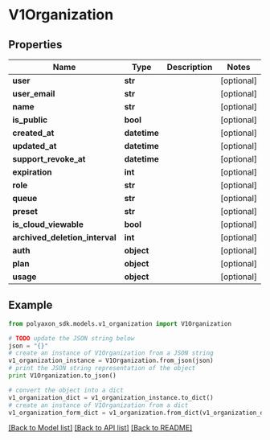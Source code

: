 # V1Organization


## Properties
Name | Type | Description | Notes
------------ | ------------- | ------------- | -------------
**user** | **str** |  | [optional] 
**user_email** | **str** |  | [optional] 
**name** | **str** |  | [optional] 
**is_public** | **bool** |  | [optional] 
**created_at** | **datetime** |  | [optional] 
**updated_at** | **datetime** |  | [optional] 
**support_revoke_at** | **datetime** |  | [optional] 
**expiration** | **int** |  | [optional] 
**role** | **str** |  | [optional] 
**queue** | **str** |  | [optional] 
**preset** | **str** |  | [optional] 
**is_cloud_viewable** | **bool** |  | [optional] 
**archived_deletion_interval** | **int** |  | [optional] 
**auth** | **object** |  | [optional] 
**plan** | **object** |  | [optional] 
**usage** | **object** |  | [optional] 

## Example

```python
from polyaxon_sdk.models.v1_organization import V1Organization

# TODO update the JSON string below
json = "{}"
# create an instance of V1Organization from a JSON string
v1_organization_instance = V1Organization.from_json(json)
# print the JSON string representation of the object
print V1Organization.to_json()

# convert the object into a dict
v1_organization_dict = v1_organization_instance.to_dict()
# create an instance of V1Organization from a dict
v1_organization_form_dict = v1_organization.from_dict(v1_organization_dict)
```
[[Back to Model list]](../README.md#documentation-for-models) [[Back to API list]](../README.md#documentation-for-api-endpoints) [[Back to README]](../README.md)


